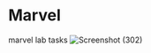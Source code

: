 # Marvel
marvel lab tasks
![Screenshot (302)](https://user-images.githubusercontent.com/91468557/168474625-d38f6590-c3a2-4e1d-987c-2c383d427b09.png)
